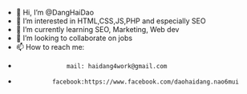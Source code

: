 - 👋 Hi, I’m @DangHaiDao
- 👀 I’m interested in HTML,CSS,JS,PHP and especially SEO
- 🌱 I’m currently learning SEO, Marketing, Web dev
- 💞️ I’m looking to collaborate on jobs
- 📫 How to reach me:
-                   mail: haidang4work@gmail.com
-               facebook:https://www.facebook.com/daohaidang.nao6mui

<!---
DangHaiDao/DangHaiDao is a ✨ special ✨ repository because its `README.md` (this file) appears on your GitHub profile.
You can click the Preview link to take a look at your changes.
--->
